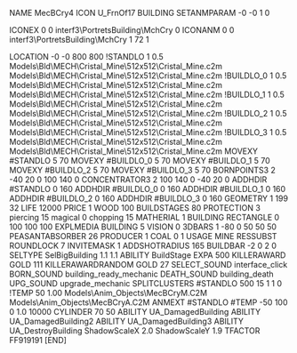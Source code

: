 NAME MecBCry4
ICON U_FrnOf17
BUILDING
SETANMPARAM -0 -0 1 0

ICONEX 0 0 interf3\PortretsBuilding\MchCry 0
ICONANM 0 0 interf3\PortretsBuilding\MchCry 1 72 1

LOCATION -0 -0 800 800
!STANDLO      1 0.5 Models\Bld\MECH\Cristal_Mine\512x512\Cristal_Mine.c2m Models\Bld\MECH\Cristal_Mine\512x512\Cristal_Mine.c2m
!BUILDLO_0    1 0.5 Models\Bld\MECH\Cristal_Mine\512x512\Cristal_Mine.c2m Models\Bld\MECH\Cristal_Mine\512x512\Cristal_Mine.c2m
!BUILDLO_1    1 0.5 Models\Bld\MECH\Cristal_Mine\512x512\Cristal_Mine.c2m Models\Bld\MECH\Cristal_Mine\512x512\Cristal_Mine.c2m
!BUILDLO_2    1 0.5 Models\Bld\MECH\Cristal_Mine\512x512\Cristal_Mine.c2m Models\Bld\MECH\Cristal_Mine\512x512\Cristal_Mine.c2m
!BUILDLO_3    1 0.5 Models\Bld\MECH\Cristal_Mine\512x512\Cristal_Mine.c2m Models\Bld\MECH\Cristal_Mine\512x512\Cristal_Mine.c2m
MOVEXY #STANDLO   5 70
MOVEXY #BUILDLO_0 5 70
MOVEXY #BUILDLO_1 5 70
MOVEXY #BUILDLO_2 5 70
MOVEXY #BUILDLO_3 5 70
BORNPOINTS3 2 -40 20 0 100 140 0
CONCENTRATOR3 2 100 140 0 -40 20 0
ADDHDIR #STANDLO 0 160
ADDHDIR #BUILDLO_0 0 160
ADDHDIR #BUILDLO_1 0 160
ADDHDIR #BUILDLO_2 0 160
ADDHDIR #BUILDLO_3 0 160
GEOMETRY 1 199 32
LIFE     12000
PRICE 1 WOOD 100
BUILDSTAGES 80
PROTECTION 3 piercing 15 magical 0 chopping 15
MATHERIAL 1 BUILDING
RECTANGLE    0 100 100 100
EXPLMEDIA BUILDING 5
VISION 0
3DBARS 1 -80 0 50 50 50
PEASANTABSORBER 26
PRODUCER        1 COAL 0 1
USAGE MINE
RESSUBST
ROUNDLOCK 7
INVITEMASK 1
ADDSHOTRADIUS 165
BUILDBAR -2 0 2 0
SELTYPE SelBigBuilding 1.1 1.1
ABILITY BuildStage
EXPA 500
KILLERAWARD             GOLD 111
KILLERAWARDRANDOM       GOLD 27
SELECT_SOUND interface_click
BORN_SOUND building_ready_mechanic
DEATH_SOUND building_death
UPG_SOUND upgrade_mechanic
SPLITCLUSTERS #STANDLO 500 15 1 1 0
!TEMP 50 1.00 Models\Anim_Objects\MecBCryM.C2M Models\Anim_Objects\MecBCryA.C2M
ANMEXT #STANDLO #TEMP -50 100 0 1.0 10000
CYLINDER 70 50
ABILITY UA_DamagedBuilding
ABILITY UA_DamagedBuilding2
ABILITY UA_DamagedBuilding3
ABILITY UA_DestroyBuilding
ShadowScaleX 2.0
ShadowScaleY 1.9
TFACTOR FF919191
[END]
